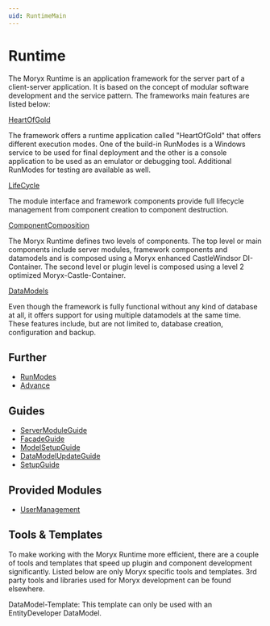 ```yaml
---
uid: RuntimeMain
---
```

# Runtime

The Moryx Runtime is an application framework for the server part of a client-server application. It is based on the concept of modular software development and the service pattern. The frameworks main features are listed below:

[HeartOfGold](xref:HeartOfGold)

The framework offers a runtime application called "HeartOfGold" that offers different execution modes. One of the build-in RunModes is a Windows service to be used for final deployment and the other is a console application to be used as an emulator or debugging tool. Additional RunModes for testing are available as well.

[LifeCycle](xref:LifeCycle)

The module interface and framework components provide full lifecycle management from component creation to component destruction.

[ComponentComposition](xref:ComponentComposition)

The Moryx Runtime defines two levels of components. The top level or main components include server modules, framework components and datamodels and is composed using a Moryx enhanced CastleWindsor DI-Container. The second level or plugin level is composed using a level 2 optimized Moryx-Castle-Container.

[DataModels](xref:DataModels)

Even though the framework is fully functional without any kind of database at all, it offers support for using multiple datamodels at the same time. These features include, but are not limited to, database creation, configuration and backup.

## Further

* [RunModes](xref:RunModes)
* [Advance](xref:Advance)

## Guides

* [ServerModuleGuide](xref:ServerModuleGuide)
* [FacadeGuide](xref:FacadeGuide)
* [ModelSetupGuide](xref:ModelSetupGuide)
* [DataModelUpdateGuide](xref:DataModelUpdateGuide)
* [SetupGuide](xref:SetupGuide)

## Provided Modules

* [UserManagement](xref:UserManagement)

## Tools & Templates

To make working with the Moryx Runtime more efficient, there are a couple of tools and templates that speed up plugin and component development significantly. Listed below are only Moryx specific tools and templates. 3rd party tools and libraries used for Moryx development can be found elsewhere.

DataModel-Template: This template can only be used with an EntityDeveloper DataModel.
